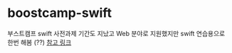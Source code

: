 # boostcamp-swift
부스트캠프 swift 사전과제
기간도 지났고 Web 분야로 지원했지만 swift 연습용으로 한번 해봄 (??)
[참고 링크](https://docs.google.com/document/d/1bGuLv_8G2PuCF6HBeDVBoco8K5fYe1Ooo4x3mN6DKxY/edit)

